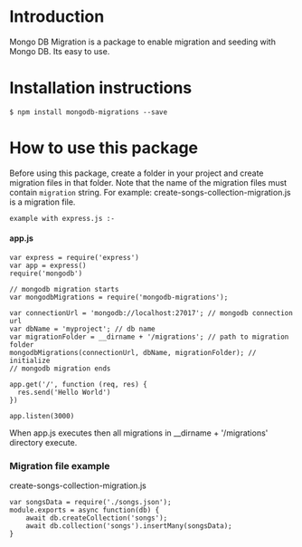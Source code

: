 # Introduction
Mongo DB Migration is a package to enable migration and seeding with Mongo DB. Its easy to use.

# Installation instructions
```
$ npm install mongodb-migrations --save
```

# How to use this package
Before using this package, create a folder in your project and create migration files in that folder. Note that the name of the migration files must contain `migration` string. For example: create-songs-collection-migration.js is a migration file.
```
example with express.js :-
```

#### app.js
```
var express = require('express')
var app = express()
require('mongodb')

// mongodb migration starts
var mongodbMigrations = require('mongodb-migrations');

var connectionUrl = 'mongodb://localhost:27017'; // mongodb connection url
var dbName = 'myproject'; // db name
var migrationFolder = __dirname + '/migrations'; // path to migration folder
mongodbMigrations(connectionUrl, dbName, migrationFolder); // initialize
// mongodb migration ends

app.get('/', function (req, res) {
  res.send('Hello World')
})
 
app.listen(3000)
```

When app.js executes then all migrations in __dirname + '/migrations' directory execute.

### Migration file example
create-songs-collection-migration.js
```
var songsData = require('./songs.json');
module.exports = async function(db) {
    await db.createCollection('songs');
    await db.collection('songs').insertMany(songsData);
}
```